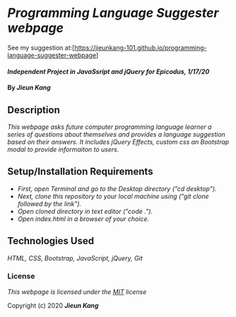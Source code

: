 # _Programming Language Suggester webpage_
See my suggestion at:[https://jieunkang-101.github.io/programming-language-suggester-webpage]

#### _Independent Project in JavaSsript and jQuery for Epicodus, 1/17/20_

#### By _**Jieun Kang**_

## Description

_This webpage asks future computer programming language learner a series of questions about themselves and provides a language suggestion based on their answers. It includes jQuery Effects, custom css an Bootstrap modal to provide informaiton to users._

## Setup/Installation Requirements

* _First, open Terminal and go to the Desktop directory ("cd desktop")._
* _Next, clone this repository to your local machine using ("git clone followed by the link")._
* _Open cloned directory in text editor ("code .")._
* _Open index.html in a browser of your choice._

## Technologies Used

_HTML, CSS, Bootstrap, JavaScript, jQuery, Git_

### License

*This webpage is licensed under the [MIT](https://en.wikipedia.org/wiki/MIT_License) license*

Copyright (c) 2020 **_Jieun Kang_**